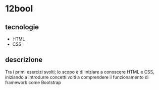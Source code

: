 # 12bool
## tecnologie
* HTML
* CSS
## descrizione
Tra i primi esercizi svolti; lo scopo è di iniziare a conoscere HTML e CSS, iniziando a introdurre concetti volti a comprendere il funzionamento di framework come Bootstrap
